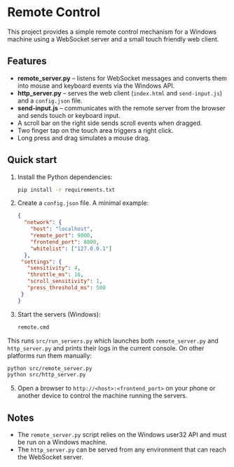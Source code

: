 # Remote Control

This project provides a simple remote control mechanism for a Windows machine using a WebSocket server and a small touch friendly web client.

## Features
- **remote_server.py** – listens for WebSocket messages and converts them into mouse and keyboard events via the Windows API.
- **http_server.py** – serves the web client (`index.html` and `send-input.js`) and a `config.json` file.
- **send-input.js** – communicates with the remote server from the browser and sends touch or keyboard input.
- A scroll bar on the right side sends scroll events when dragged.
- Two finger tap on the touch area triggers a right click.
- Long press and drag simulates a mouse drag.

## Quick start
1. Install the Python dependencies:
   ```bash
   pip install -r requirements.txt
   ```
2. Create a `config.json` file. A minimal example:
   ```json
   {
     "network": {
       "host": "localhost",
       "remote_port": 9000,
       "frontend_port": 8000,
       "whitelist": ["127.0.0.1"]
     },
    "settings": {
      "sensitivity": 4,
      "throttle_ms": 16,
      "scroll_sensitivity": 1,
      "press_threshold_ms": 500
    }
   }
   ```
4. Start the servers (Windows):
   ```cmd
   remote.cmd
   ```
This runs `src/run_servers.py` which launches both `remote_server.py` and
   `http_server.py` and prints their logs in the current console.
   On other platforms run them manually:
   ```bash
   python src/remote_server.py
   python src/http_server.py
   ```
5. Open a browser to `http://<host>:<frontend_port>` on your phone or another device to control the machine running the servers.

## Notes
- The `remote_server.py` script relies on the Windows user32 API and must be run on a Windows machine.
- The `http_server.py` can be served from any environment that can reach the WebSocket server.
